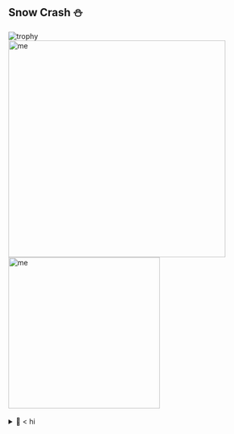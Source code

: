 ## Snow Crash ⛄

[comment]: <> (<img align="right" src="https://media.giphy.com/media/cs9AnwADBj60g/giphy.gif" width="130" alt="me">)

<img src="https://github-profile-trophy.vercel.app/?username=3ru&theme=nord&column=7&no-frame=true&title=Joined2020,PR,Commit,Issues,Repositories,Followers,MultiLanguage,Organizations" alt="trophy">

<div>
<img align="left" src="https://github-readme-stats.vercel.app/api?username=3ru&count_private=true&show_icons=true&theme=nord&hide=stars" width="430" alt="me">
<img src="https://github-readme-stats.vercel.app/api/top-langs/?username=3ru&langs_count=6&layout=compact&theme=nord" width="300" alt="me">
</div>

<br />

<details><summary>🦔 < hi </summary>
<img align="right" src="https://media.giphy.com/media/vpioNfKK8OFGHuUDMz/giphy.gif" width="300" alt="NVIDIA">

- 🌱 **I’m currently learning:**  Web Dev
- 💬 **Ask me about:**  Anythin! / Sci-Fi movie
- 💙 **I LOVE BUILDING COMPUTERS!!**  [M-ITX mainly]
  - My Baby Specs
  - Ryzen™ 9 5950X
  - GEFORCE RTX 3090
  - 64GB RAM & M.2 2TB

</details>  
